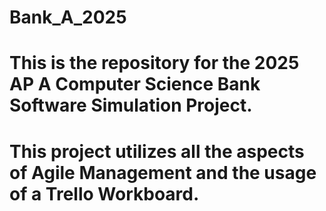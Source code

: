 # Bank_A_2025
# This is the repository for the 2025 AP A Computer Science Bank Software Simulation Project. 
# This project utilizes all the aspects of Agile Management and the usage of a Trello Workboard. 
